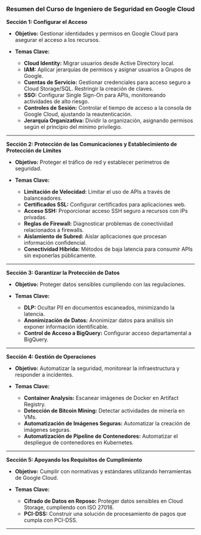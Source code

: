 ### Resumen del Curso de Ingeniero de Seguridad en Google Cloud


**Sección 1: Configurar el Acceso**

*   **Objetivo:** Gestionar identidades y permisos en Google Cloud para asegurar el acceso a los recursos.

*   **Temas Clave:**
    *   **Cloud Identity:** Migrar usuarios desde Active Directory local.
    *   **IAM:** Aplicar jerarquías de permisos y asignar usuarios a Grupos de Google.
    *   **Cuentas de Servicio:** Gestionar credenciales para acceso seguro a Cloud Storage/SQL. Restringir la creación de claves.
    *   **SSO:** Configurar Single Sign-On para APIs, monitoreando actividades de alto riesgo.
    *   **Controles de Sesión:** Controlar el tiempo de acceso a la consola de Google Cloud, ajustando la reautenticación.
    *   **Jerarquía Organizativa:** Dividir la organización, asignando permisos según el principio del mínimo privilegio.

---

**Sección 2: Protección de las Comunicaciones y Establecimiento de Protección de Límites**

*   **Objetivo:** Proteger el tráfico de red y establecer perímetros de seguridad.

*   **Temas Clave:**
    *   **Limitación de Velocidad:** Limitar el uso de APIs a través de balanceadores.
    *   **Certificados SSL:** Configurar certificados para aplicaciones web.
    *   **Acceso SSH:** Proporcionar acceso SSH seguro a recursos con IPs privadas.
    *   **Reglas de Firewall:** Diagnosticar problemas de conectividad relacionados a firewalls.
    *   **Aislamiento de Subred:** Aislar aplicaciones que procesan información confidencial.
    *   **Conectividad Híbrida:** Métodos de baja latencia para consumir APIs sin exponerlas públicamente.

---

**Sección 3: Garantizar la Protección de Datos**

*   **Objetivo:** Proteger datos sensibles cumpliendo con las regulaciones.

*   **Temas Clave:**
    *   **DLP:** Ocultar PII en documentos escaneados, minimizando la latencia.
    *   **Anonimización de Datos:** Anonimizar datos para análisis sin exponer información identificable.
    *   **Control de Acceso a BigQuery:** Configurar acceso departamental a BigQuery.

---

**Sección 4: Gestión de Operaciones**

*   **Objetivo:** Automatizar la seguridad, monitorear la infraestructura y responder a incidentes.

*   **Temas Clave:**
    *   **Container Analysis:** Escanear imágenes de Docker en Artifact Registry.
    *   **Detección de Bitcoin Mining:** Detectar actividades de minería en VMs.
    *   **Automatización de Imágenes Seguras:** Automatizar la creación de imágenes seguras.
    *   **Automatización de Pipeline de Contenedores:**  Automatizar el despliegue de contenedores en Kubernetes.

---

**Sección 5: Apoyando los Requisitos de Cumplimiento**

*   **Objetivo:** Cumplir con normativas y estándares utilizando herramientas de Google Cloud.

*   **Temas Clave:**
    *   **Cifrado de Datos en Reposo:** Proteger datos sensibles en Cloud Storage, cumpliendo con ISO 27018.
    *   **PCI-DSS:** Construir una solución de procesamiento de pagos que cumpla con PCI-DSS.

---